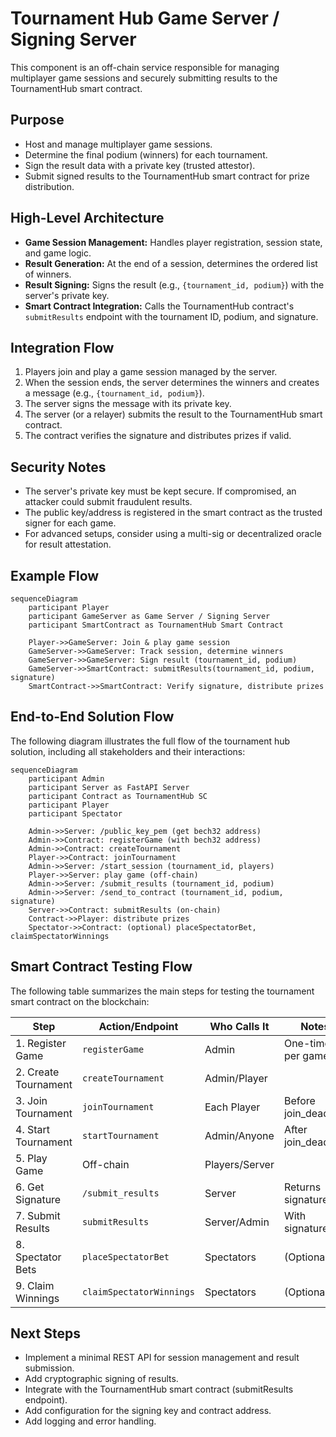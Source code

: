 # Tournament Hub Game Server / Signing Server

This component is an off-chain service responsible for managing multiplayer game sessions and securely submitting results to the TournamentHub smart contract.

## Purpose
- Host and manage multiplayer game sessions.
- Determine the final podium (winners) for each tournament.
- Sign the result data with a private key (trusted attestor).
- Submit signed results to the TournamentHub smart contract for prize distribution.

## High-Level Architecture
- **Game Session Management:** Handles player registration, session state, and game logic.
- **Result Generation:** At the end of a session, determines the ordered list of winners.
- **Result Signing:** Signs the result (e.g., `{tournament_id, podium}`) with the server's private key.
- **Smart Contract Integration:** Calls the TournamentHub contract's `submitResults` endpoint with the tournament ID, podium, and signature.

## Integration Flow
1. Players join and play a game session managed by the server.
2. When the session ends, the server determines the winners and creates a message (e.g., `{tournament_id, podium}`).
3. The server signs the message with its private key.
4. The server (or a relayer) submits the result to the TournamentHub smart contract.
5. The contract verifies the signature and distributes prizes if valid.

## Security Notes
- The server's private key must be kept secure. If compromised, an attacker could submit fraudulent results.
- The public key/address is registered in the smart contract as the trusted signer for each game.
- For advanced setups, consider using a multi-sig or decentralized oracle for result attestation.

## Example Flow
```mermaid
sequenceDiagram
    participant Player
    participant GameServer as Game Server / Signing Server
    participant SmartContract as TournamentHub Smart Contract

    Player->>GameServer: Join & play game session
    GameServer->>GameServer: Track session, determine winners
    GameServer->>GameServer: Sign result (tournament_id, podium)
    GameServer->>SmartContract: submitResults(tournament_id, podium, signature)
    SmartContract->>SmartContract: Verify signature, distribute prizes
```

## End-to-End Solution Flow

The following diagram illustrates the full flow of the tournament hub solution, including all stakeholders and their interactions:

```mermaid
sequenceDiagram
    participant Admin
    participant Server as FastAPI Server
    participant Contract as TournamentHub SC
    participant Player
    participant Spectator

    Admin->>Server: /public_key_pem (get bech32 address)
    Admin->>Contract: registerGame (with bech32 address)
    Admin->>Contract: createTournament
    Player->>Contract: joinTournament
    Admin->>Server: /start_session (tournament_id, players)
    Player->>Server: play game (off-chain)
    Admin->>Server: /submit_results (tournament_id, podium)
    Admin->>Server: /send_to_contract (tournament_id, podium, signature)
    Server->>Contract: submitResults (on-chain)
    Contract->>Player: distribute prizes
    Spectator->>Contract: (optional) placeSpectatorBet, claimSpectatorWinnings
```

## Smart Contract Testing Flow

The following table summarizes the main steps for testing the tournament smart contract on the blockchain:

| Step                | Action/Endpoint         | Who Calls It         | Notes                        |
|---------------------|------------------------|----------------------|------------------------------|
| 1. Register Game    | `registerGame`         | Admin                | One-time per game            |
| 2. Create Tournament| `createTournament`     | Admin/Player         |                              |
| 3. Join Tournament  | `joinTournament`       | Each Player          | Before join_deadline         |
| 4. Start Tournament | `startTournament`      | Admin/Anyone         | After join_deadline          |
| 5. Play Game        | Off-chain              | Players/Server       |                              |
| 6. Get Signature    | `/submit_results`      | Server               | Returns signature            |
| 7. Submit Results   | `submitResults`        | Server/Admin         | With signature               |
| 8. Spectator Bets   | `placeSpectatorBet`    | Spectators           | (Optional)                   |
| 9. Claim Winnings   | `claimSpectatorWinnings`| Spectators          | (Optional)                   |

## Next Steps
- Implement a minimal REST API for session management and result submission.
- Add cryptographic signing of results.
- Integrate with the TournamentHub smart contract (submitResults endpoint).
- Add configuration for the signing key and contract address.
- Add logging and error handling. 